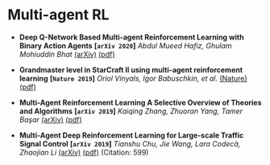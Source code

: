 # Multi-agent RL

- **Deep Q-Network Based Multi-agent Reinforcement Learning with Binary
  Action Agents**
 **[`arXiv 2020`]** *Abdul Mueed Hafiz, Ghulam Mohiuddin Bhat* [(arXiv)](http://arxiv.org/abs/2008.04109) [(pdf)](./Deep%20Q-Learning%20for%20Multi-agent%20Reinforcement%20Learning.pdf)

- **Grandmaster level in StarCraft II using multi-agent reinforcement learning**
 **[`Nature 2019`]** *Oriol Vinyals, Igor Babuschkin, et al.* [(Nature)](https://www.nature.com/articles/s41586-019-1724-z) [(pdf)](./Grandmaster%20level%20in%20StarCraft%20II%20using%20multi-agent%20reinforcement%20learning.pdf)

 - **Multi-Agent Reinforcement Learning A Selective Overview of Theories and
  Algorithms**
 **[`arXiv 2019`]** *Kaiqing Zhang, Zhuoran Yang, Tamer Başar* [(arXiv)](http://arxiv.org/abs/1911.10635) [(pdf)](./Multi-Agent%20Reinforcement%20Learning%20A%20Selective%20Review.pdf)


 - **Multi-Agent Deep Reinforcement Learning for Large-scale Traffic Signal
  Control**
 **[`arXiv 2019`]** *Tianshu Chu, Jie Wang, Lara Codecà, Zhaojian Li* [(arXiv)](http://arxiv.org/abs/1903.04527) [(pdf)](./Multi-Agent_Deep_Reinforcement_Learning_for_Large-Scale_Traffic_Signal_Control.pdf) (Citation: 599)





   
